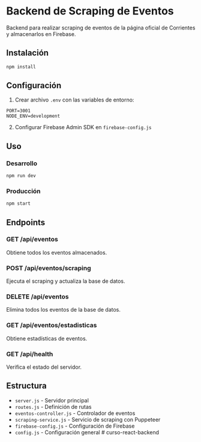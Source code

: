 # Backend de Scraping de Eventos

Backend para realizar scraping de eventos de la página oficial de Corrientes y almacenarlos en Firebase.

## Instalación

```bash
npm install
```

## Configuración

1. Crear archivo `.env` con las variables de entorno:
```
PORT=3001
NODE_ENV=development
```

2. Configurar Firebase Admin SDK en `firebase-config.js`

## Uso

### Desarrollo
```bash
npm run dev
```

### Producción
```bash
npm start
```

## Endpoints

### GET /api/eventos
Obtiene todos los eventos almacenados.

### POST /api/eventos/scraping
Ejecuta el scraping y actualiza la base de datos.

### DELETE /api/eventos
Elimina todos los eventos de la base de datos.

### GET /api/eventos/estadisticas
Obtiene estadísticas de eventos.

### GET /api/health
Verifica el estado del servidor.

## Estructura

- `server.js` - Servidor principal
- `routes.js` - Definición de rutas
- `eventos-controller.js` - Controlador de eventos
- `scraping-service.js` - Servicio de scraping con Puppeteer
- `firebase-config.js` - Configuración de Firebase
- `config.js` - Configuración general #   c u r s o - r e a c t - b a c k e n d  
 